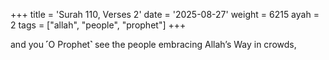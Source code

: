 +++
title = 'Surah 110, Verses 2'
date = '2025-08-27'
weight = 6215
ayah = 2
tags = ["allah", "people", "prophet"]
+++

and you ˹O Prophet˺ see the people embracing Allah’s Way in crowds,